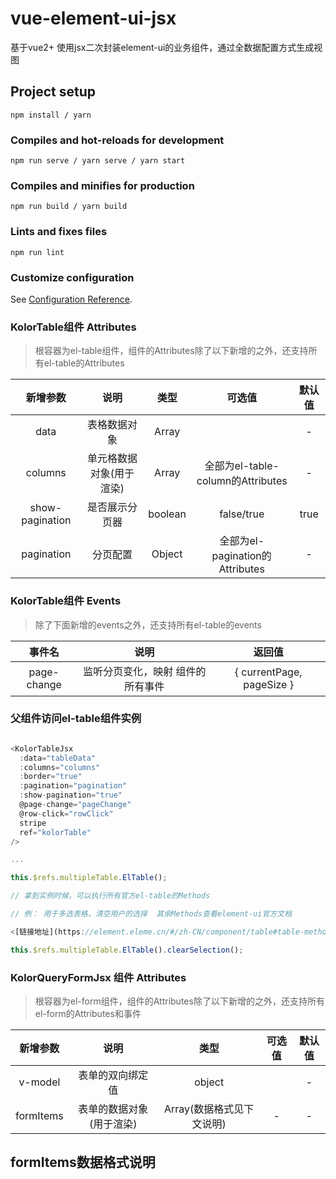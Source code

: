 # vue-element-ui-jsx

基于vue2+ 使用jsx二次封装element-ui的业务组件，通过全数据配置方式生成视图

## Project setup
```
npm install / yarn
```

### Compiles and hot-reloads for development
```
npm run serve / yarn serve / yarn start
```

### Compiles and minifies for production
```
npm run build / yarn build
```

### Lints and fixes files
```
npm run lint 
```

### Customize configuration
See [Configuration Reference](https://cli.vuejs.org/config/).

### KolorTable组件 Attributes

> 根容器为el-table组件，组件的Attributes除了以下新增的之外，还支持所有el-table的Attributes

| 新增参数 | 说明 | 类型 | 可选值 | 默认值 |
| :----: | :----: | :----: | :----: | :----: |
| data | 表格数据对象 | Array | |   -     |    -    |
| columns | 单元格数据对象(用于渲染<el-table-column>) | Array |全部为el-table-column的Attributes |  -      |      
| show-pagination | 是否展示分页器 | boolean | false/true |    true    |       
| pagination | 分页配置 | Object | 全部为el-pagination的Attributes |     -  |        


### KolorTable组件 Events 

> 除了下面新增的events之外，还支持所有el-table的events

| 事件名 | 说明 | 返回值 | 
| :----: | :----: | :----: | 
| page-change | 监听分页变化，映射 <el-pagination>组件的所有事件 | { currentPage, pageSize } | 


### 父组件访问el-table组件实例

```JavaScript

<KolorTableJsx 
  :data="tableData" 
  :columns="columns" 
  :border="true" 
  :pagination="pagination"
  :show-pagination="true"
  @page-change="pageChange"
  @row-click="rowClick"
  stripe
  ref="kolorTable"
/>

...

this.$refs.multipleTable.ElTable();

// 拿到实例时候，可以执行所有官方el-table的Methods

// 例： 用于多选表格，清空用户的选择  其余Methods查看element-ui官方文档 

<[链接地址](https://element.eleme.cn/#/zh-CN/component/table#table-methods)>

this.$refs.multipleTable.ElTable().clearSelection();

```

### KolorQueryFormJsx 组件 Attributes

> 根容器为el-form组件，组件的Attributes除了以下新增的之外，还支持所有el-form的Attributes和事件

| 新增参数 | 说明 | 类型 | 可选值 | 默认值 |
| :----: | :----: | :----: | :----: | :----: |
| v-model | 表单的双向绑定值 | object | |   -     |    -    |
| formItems | 表单的数据对象(用于渲染<el-form-item>) | Array(数据格式见下文说明) | - |  -      |    

## formItems数据格式说明